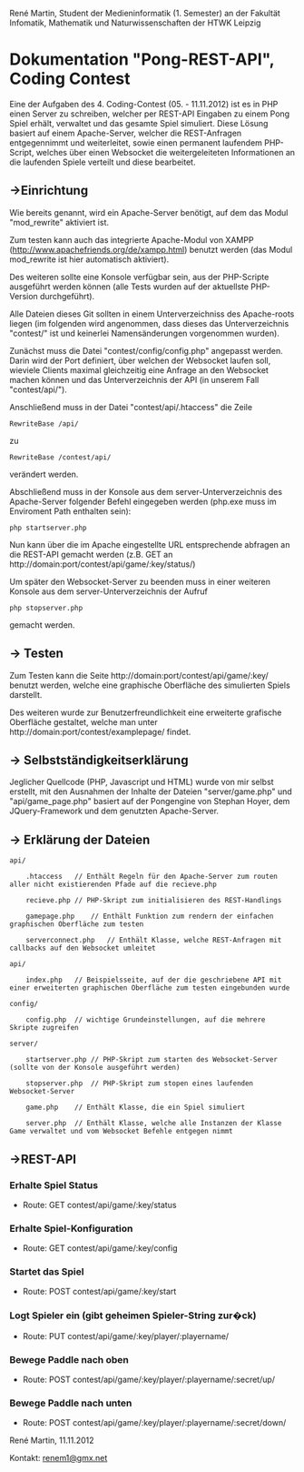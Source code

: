 René Martin, Student der Medieninformatik (1. Semester) an der Fakultät Infomatik, Mathematik und Naturwissenschaften der HTWK Leipzig

Dokumentation "Pong-REST-API", Coding Contest
=============================================


Eine der Aufgaben des 4. Coding-Contest (05. - 11.11.2012) ist es in PHP einen Server zu schreiben, welcher per REST-API Eingaben zu einem Pong Spiel erhält, verwaltet und das gesamte Spiel simuliert.
Diese Lösung basiert auf einem Apache-Server, welcher die REST-Anfragen entgegennimmt und weiterleitet, sowie einen permanent laufendem PHP-Script, welches über einen Websocket die weitergeleiteten Informationen an die laufenden Spiele verteilt und diese bearbeitet.

->Einrichtung
-------------

Wie bereits genannt, wird ein Apache-Server benötigt, auf dem das Modul "mod_rewrite" aktiviert ist.

Zum testen kann auch das integrierte Apache-Modul von XAMPP (http://www.apachefriends.org/de/xampp.html) benutzt werden (das Modul mod_rewrite ist hier automatisch aktiviert).

Des weiteren sollte eine Konsole verfügbar sein, aus der PHP-Scripte ausgeführt werden können (alle Tests wurden auf der aktuellste PHP-Version durchgeführt).

Alle Dateien dieses Git sollten in einem Unterverzeichniss des Apache-roots liegen (im folgenden wird angenommen, dass dieses das Unterverzeichnis "contest/" ist und keinerlei Namensänderungen vorgenommen wurden).

Zunächst muss die Datei "contest/config/config.php" angepasst werden. Darin wird der Port definiert, über welchen der Websocket laufen soll, wieviele Clients maximal gleichzeitig eine Anfrage an den Websocket machen können und das Unterverzeichnis der API (in unserem Fall "contest/api/").

Anschließend muss in der Datei "contest/api/.htaccess" die Zeile

	RewriteBase /api/

zu

	RewriteBase /contest/api/

verändert werden.

Abschließend muss in der Konsole aus dem server-Unterverzeichnis des Apache-Server folgender Befehl eingegeben werden (php.exe muss im Enviroment Path enthalten sein):

	php startserver.php

Nun kann über die im Apache eingestellte URL entsprechende abfragen an die REST-API gemacht werden (z.B. GET an http://domain:port/contest/api/game/:key/status/)

Um später den Websocket-Server zu beenden muss in einer weiteren Konsole aus dem server-Unterverzeichnis der Aufruf

	php stopserver.php

gemacht werden.


-> Testen
---------

Zum Testen kann die Seite http://domain:port/contest/api/game/:key/ benutzt werden, welche eine graphische Oberfläche des simulierten Spiels darstellt.

Des weiteren wurde zur Benutzerfreundlichkeit eine erweiterte grafische Oberfläche gestaltet, welche man unter http://domain:port/contest/examplepage/ findet.


-> Selbstständigkeitserklärung
------------------------------

Jeglicher Quellcode (PHP, Javascript und HTML) wurde von mir selbst erstellt, mit den Ausnahmen der Inhalte der Dateien "server/game.php" und "api/game_page.php" basiert auf der Pongengine von Stephan Hoyer, dem JQuery-Framework und dem genutzten Apache-Server.


-> Erklärung der Dateien
------------------------

	api/

		.htaccess 	// Enthält Regeln für den Apache-Server zum routen aller nicht existierenden Pfade auf die recieve.php 

		recieve.php	// PHP-Skript zum initialisieren des REST-Handlings
		
		gamepage.php	// Enthält Funktion zum rendern der einfachen graphischen Oberfläche zum testen
		
		serverconnect.php	// Enthält Klasse, welche REST-Anfragen mit callbacks auf den Websocket umleitet

	api/
		
		index.php	// Beispielsseite, auf der die geschriebene API mit einer erweiterten graphischen Oberfläche zum testen eingebunden wurde

	config/
		
		config.php	// wichtige Grundeinstellungen, auf die mehrere Skripte zugreifen

	server/
		
		startserver.php	// PHP-Skript zum starten des Websocket-Server (sollte von der Konsole ausgeführt werden)
		
		stopserver.php	// PHP-Skript zum stopen eines laufenden Websocket-Server
		
		game.php	// Enthält Klasse, die ein Spiel simuliert
		
		server.php	// Enthält Klasse, welche alle Instanzen der Klasse Game verwaltet und vom Websocket Befehle entgegen nimmt


->REST-API
----------

### Erhalte Spiel Status

* Route: GET contest/api/game/:key/status

### Erhalte Spiel-Konfiguration

* Route: GET contest/api/game/:key/config

### Startet das Spiel

* Route: POST contest/api/game/:key/start

### Logt Spieler ein (gibt geheimen Spieler-String zur�ck)

* Route: PUT contest/api/game/:key/player/:playername/

### Bewege Paddle nach oben

* Route: POST contest/api/game/:key/player/:playername/:secret/up/

### Bewege Paddle nach unten

* Route: POST contest/api/game/:key/player/:playername/:secret/down/



René Martin, 11.11.2012

Kontakt: renem1@gmx.net